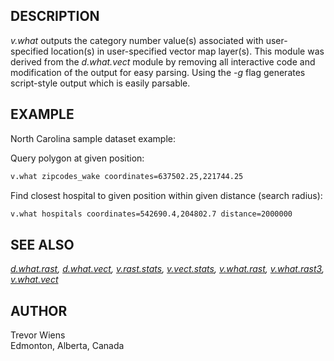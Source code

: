 ## DESCRIPTION

*v.what* outputs the category number value(s) associated with
user-specified location(s) in user-specified vector map layer(s). This
module was derived from the *d.what.vect* module by removing all
interactive code and modification of the output for easy parsing. Using
the *-g* flag generates script-style output which is easily parsable.

## EXAMPLE

North Carolina sample dataset example:

Query polygon at given position:

```sh
v.what zipcodes_wake coordinates=637502.25,221744.25
```

Find closest hospital to given position within given distance (search
radius):

```sh
v.what hospitals coordinates=542690.4,204802.7 distance=2000000
```

## SEE ALSO

*[d.what.rast](d.what.rast.md), [d.what.vect](d.what.vect.md),
[v.rast.stats](v.rast.stats.md), [v.vect.stats](v.vect.stats.md),
[v.what.rast](v.what.rast.md), [v.what.rast3](v.what.rast3.md),
[v.what.vect](v.what.vect.md)*

## AUTHOR

Trevor Wiens  
Edmonton, Alberta, Canada
